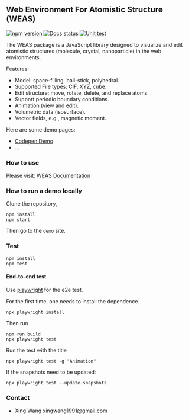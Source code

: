 ## Web Environment For Atomistic Structure (WEAS)

[![npm version](https://img.shields.io/npm/v/weas.svg?style=flat-square)](https://www.npmjs.com/package/weas)
[![Docs status](https://readthedocs.org/projects/weas/badge)](http://weas.readthedocs.io/)
[![Unit test](https://github.com/superstar54/weas/actions/workflows/ci.yml/badge.svg)](https://github.com/superstar54/weas/actions/workflows/ci.yml)

The WEAS package is a JavaScript library designed to visualize and edit atomistic structures (molecule, crystal, nanoparticle) in the web environments.

Features:

- Model: space-filling, ball-stick, polyhedral.
- Supported File types: CIF, XYZ, cube.
- Edit structure: move, rotate, delete, and replace atoms.
- Support periodic boundary conditions.
- Animation (view and edit).
- Volumetric data (isosurface).
- Vector fields, e.g., magnetic moment.

Here are some demo pages:

- [Codepen Demo](https://codepen.io/superstar54/full/MWRgKaG)
- ...

### How to use

Please visit: [WEAS Documentation](https://weas.readthedocs.io/en/latest/index.html)

### How to run a demo locally

Clone the repository,

```console
npm install
npm start
```

Then go to the `demo` site.

### Test

```console
npm install
npm test
```

#### End-to-end test

Use [playwright](https://playwright.dev/docs/intro) for the e2e test.

For the first time, one needs to install the dependence.

```
npx playwright install
```

Then run

```
npm run build
npx playwright test
```

Run the test with the title

```
npx playwright test -g "Animation"
```

If the snapshots need to be updated:

```
npx playwright test --update-snapshots
```

### Contact

- Xing Wang <xingwang1991@gmail.com>
